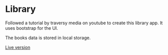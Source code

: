 # Library

Followed a tutorial by traversy media on youtube to create this library app. It uses bootstrap for the UI.

The books data is stored in local storage.

[Live version](https://saadshoaib.github.io/Library/)
